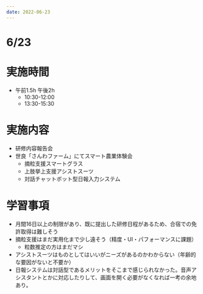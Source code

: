 ```yaml
---
date: 2022-06-23
---
```


# 6/23

# 実施時間
- 午前1.5h 午後2h
    - 10:30-12:00
    - 13:30-15:30
# 実施内容
- 研修内容報告会
- 世良「さんわファーム」にてスマート農業体験会
    - 摘粒支援スマートグラス
    - 上肢挙上支援アシストスーツ
    - 対話チャットボット型日報入力システム

# 学習事項
- 月間16日以上の制限があり、既に提出した研修日程があるため、合宿での免許取得は難しそう
- 摘粒支援はまだ実用化まで少し遠そう（精度・UI・パフォーマンスに課題）
    - 粒数推定の方はまだマシ
- アシストスーツはものとしてはいいがニーズがあるのかわからない（年齢的な要因がないと不要か）
- 日報システムは対話型であるメリットをそこまで感じられなかった。音声アシスタントとかに対応したりして、画面を開く必要がなくなれば一考の余地あり。
